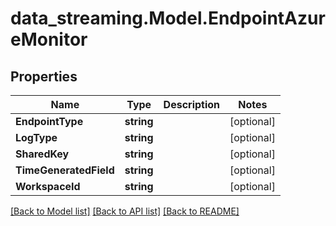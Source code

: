# data_streaming.Model.EndpointAzureMonitor

## Properties

Name | Type | Description | Notes
------------ | ------------- | ------------- | -------------
**EndpointType** | **string** |  | [optional] 
**LogType** | **string** |  | [optional] 
**SharedKey** | **string** |  | [optional] 
**TimeGeneratedField** | **string** |  | [optional] 
**WorkspaceId** | **string** |  | [optional] 

[[Back to Model list]](../README.md#documentation-for-models) [[Back to API list]](../README.md#documentation-for-api-endpoints) [[Back to README]](../README.md)

